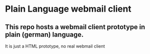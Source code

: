 # Plain Language webmail client
## This repo hosts a webmail client prototype in plain (german) language.

It is just a HTML prototype, no real webmail client
